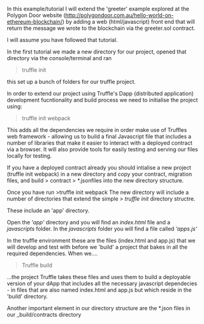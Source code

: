 In this example/tutorial I will extend the 'greeter' example explored at the Polygon Door website (http://polygondoor.com.au/hello-world-on-ethereum-blockchain/) by adding a web (html/javascript) front end that will return the message we wrote to the blockchain via the greeter.sol contract.

I will assume you have followed that tutorial.

In the first tutorial we made a new directory for our project, opened that directory via the console/terminal and ran

> truffle init

this set up a bunch of folders for our truffle project.

In order to extend our project using Truffle's Dapp (distributed application) development fucntionality and build process we need to initialise the project using:

>truffle init webpack

This adds all the dependencies we require in order make use of Truffles web framework - allowing us to build a final Javascript file that includes a number of libraries that make it easier to interact with a deployed contract via a browser. It will also provide tools for easily testing and serving our files locally for testing.

If you have a deployed contract already you should intialise a new project (truffle init webpack) in a new directory and copy your contract, migration files, and build > contract > \*.jsonfiles into the new directory structure. 

Once you have run >truffle init webpack The new directory will include a number of directories that extend the simple 
_> truffle init_ directory structre.

These include an 'app' directory.

Open the _'app'_ directory and you will find an _index.html_ file and a _javascripts_ folder.
In the _javascripts_ folder you will find a file called _'apps.js'_

In the truffle environment these are the files (index.html and app.js) that we will develop and test with before we 'build' a project that bakes in all the required dependencies. When we....

> Truffle build 

...the project Truffle takes these files and uses them to build a deployable version of your dApp that includes all the necessary javascript dependecies - in files that are also named index.html and app.js but which reside in the 'build' directory.

Another important element in our directory structure are the \*.json files in our _build/contracts directory



